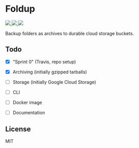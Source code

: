 # Foldup

<p>
    <a href="https://travis-ci.org/SeerUK/foldup">
        <img src="https://api.travis-ci.org/SeerUK/foldup.svg?branch=master" />
    </a>
    <a href="https://goreportcard.com/report/github.com/SeerUK/foldup">
        <img src="https://goreportcard.com/badge/github.com/SeerUK/foldup" />
    </a>
    <a href="https://github.com/SeerUK/foldup/releases">
        <img src="https://img.shields.io/github/release/SeerUK/foldup.svg" />
    </a>
</p>

Backup folders as archives to durable cloud storage buckets.

## Todo

* [x] "Sprint 0" (Travis, repo setup)
* [x] Archiving (initially gzipped tarballs)
* [ ] Storage (initially Google Cloud Storage)
* [ ] CLI
* [ ] Docker image
* [ ] Documentation


## License

MIT
